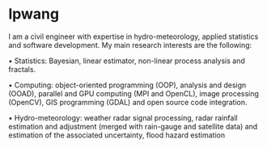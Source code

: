 # lpwang

I am a civil engineer with expertise in hydro-meteorology, applied statistics and software development. My main research interests are the following:

• Statistics: Bayesian, linear estimator, non-linear process analysis and fractals.

• Computing: object-oriented programming (OOP), analysis and design (OOAD), parallel and GPU computing (MPI and OpenCL), image processing (OpenCV), GIS programming (GDAL) and open source code integration.

• Hydro-meteorology: weather radar signal processing, radar rainfall estimation and adjustment (merged with rain-gauge and satellite data) and estimation of the associated uncertainty, flood hazard estimation
